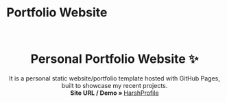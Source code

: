 # Portfolio Website
<!-- PROJECT LOGO -->
<br />
<p align="center">
  <h1 align="center">Personal Portfolio Website ✨</h1>

  <p align="center">
    It is a personal static website/portfolio template hosted with GitHub Pages, built to showcase my recent projects.
  <br />
    <strong>Site URL / Demo » </strong>
    <a href="https://mobilelatest.000webhostapp.com/harsh%20profile/index.html">HarshProfile</a>
